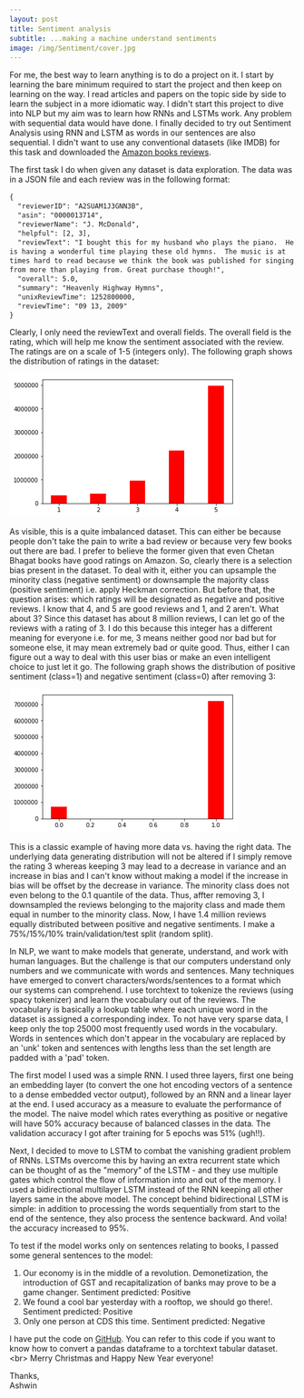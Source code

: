 ```yaml
---
layout: post
title: Sentiment analysis
subtitle: ...making a machine understand sentiments
image: /img/Sentiment/cover.jpg
---
```



For me, the best way to learn anything is to do a project on it. I start by learning the bare minimum required to start the project and then keep on learning on the way. I read articles and papers on the topic side by side to learn the subject in a more idiomatic way. I didn't start this project to dive into NLP but my aim was to learn how RNNs and LSTMs work. Any problem with sequential data would have done. I finally decided to try out Sentiment Analysis using RNN and LSTM as words in our sentences are also sequential. I didn't want to use any conventional datasets (like IMDB) for this task and downloaded the [Amazon books reviews](http://jmcauley.ucsd.edu/data/amazon/).   


The first task I do when given any dataset is data exploration. The data was in a JSON file and each review was in the following format:
<pre><code>{
  "reviewerID": "A2SUAM1J3GNN3B",
  "asin": "0000013714",
  "reviewerName": "J. McDonald",
  "helpful": [2, 3],
  "reviewText": "I bought this for my husband who plays the piano.  He is having a wonderful time playing these old hymns.  The music is at times hard to read because we think the book was published for singing from more than playing from. Great purchase though!",
  "overall": 5.0,
  "summary": "Heavenly Highway Hymns",
  "unixReviewTime": 1252800000,
  "reviewTime": "09 13, 2009"
}</code></pre>

Clearly, I only need the reviewText and overall fields. The overall field is the rating, which will help me know the sentiment associated with the review. The ratings are on a scale of 1-5 (integers only). The following graph shows the distribution of ratings in the dataset: 


![alt text](/img/Sentiment/ratings.png)


As visible, this is a quite imbalanced dataset. This can either be because people don't take the pain to write a bad review or because very few books out there are bad. I prefer to believe the former given that even Chetan Bhagat books have good ratings on Amazon. So, clearly there is a selection bias present in the dataset. To deal with it, either you can upsample the minority class (negative sentiment) or downsample the majority class (positive sentiment) i.e. apply Heckman correction. But before that, the question arises: which ratings will be designated as negative and positive reviews. I know that 4, and 5 are good reviews and 1, and 2 aren't. What about 3? Since this dataset has about 8 million reviews, I can let go of the reviews with a rating of 3. I do this because this integer has a different meaning for everyone i.e. for me, 3 means neither good nor bad but for someone else, it may mean extremely bad or quite good. Thus, either I can figure out a way to deal with this user bias or make an even intelligent choice to just let it go. The following graph shows the distribution of positive sentiment (class=1) and negative sentiment (class=0) after removing 3:


![alt text](/img/Sentiment/afterremoving3.png) 


This is a classic example of having more data vs. having the right data. The underlying data generating distribution will not be altered if I simply remove the rating 3 whereas keeping 3 may lead to a decrease in variance and an increase in bias and I can't know without making a model if the increase in bias will be offset by the decrease in variance. The minority class does not even belong to the 0.1 quantile of the data. Thus, affter removing 3, I downsampled the reviews belonging to the majority class and made them equal in number to the minority class. Now, I have 1.4 million reviews equally distributed between positive and negative sentiments. I make a 75%/15%/10% train/validation/test split (random split). 


In NLP, we want to make models that generate, understand, and work with human languages. But the challenge is that our computers understand only numbers and we communicate with words and sentences. Many techniques have emerged to convert characters/words/sentences to a format which our systems can comprehend. I use torchtext to tokenize the reviews (using spacy tokenizer) and learn the vocabulary out of the reviews. The vocabulary is basically a lookup table where each unique word in the dataset is assigned a corresponding index. To not have very sparse data, I keep only the top 25000 most frequently used words in the vocabulary. Words in sentences which don't appear in the vocabulary are replaced by an 'unk' token and sentences with lengths less than the set length are padded with a 'pad' token. 


The first model I used was a simple RNN. I used three layers, first one being an embedding layer (to convert the one hot encoding vectors of a sentence to a dense embedded vector output), followed by an RNN and a linear layer at the end. I used accuracy as a measure to evaluate the performance of the model. The naive model which rates everything as positive or negative will have 50% accuracy because of balanced classes in the data. The validation accuracy I got after training for 5 epochs was 51% (ugh!!). 


Next, I decided to move to LSTM to combat the vanishing gradient problem of RNNs. LSTMs overcome this by having an extra recurrent state which can be thought of as the "memory" of the LSTM - and they use multiple gates which control the flow of information into and out of the memory. I used a bidirectional multilayer LSTM instead of the RNN keeping all other layers same in the above model. The concept behind bidirectional LSTM is simple: in addition to processing the words sequentially from start to the end of the sentence, they also process the sentence backward. And voila! the accuracy increased to 95%.


To test if the model works only on sentences relating to books, I passed some general sentences to the model:
1. Our economy is in the middle of a revolution. Demonetization, the introduction of GST and recapitalization of banks may prove to be a game changer. Sentiment predicted: Positive
2. We found a cool bar yesterday with a rooftop, we should go there!. Sentiment predicted: Positive
3. Only one person at CDS this time. Sentiment predicted: Negative
 

I have put the code on [GitHub](https://github.com/Regressionist/Sentiment-analysis). You can refer to this code if you want to know how to convert a pandas dataframe to a torchtext tabular dataset. <br\>
Merry Christmas and Happy New Year everyone!

Thanks,<br/>
Ashwin